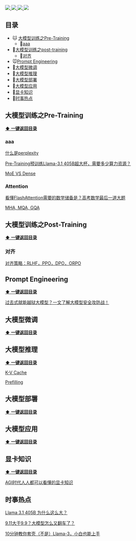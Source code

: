 <p> 
<a href="https://github.com/luhengshiwo/LLMForEverybody/stargazers">
<img src="https://github.com/luhengshiwo/LLMForEverybody/blob/main/pic/common/svg/github.svg" > </a>
<a href="https://github.com/luhengshiwo/LLMForEverybody/blob/main/pic/common/svg/wechat.png"> <img src="https://github.com/luhengshiwo/LLMForEverybody/blob/main/pic/common/svg/wechat.svg" > </a>
<a href="https://www.zhihu.com/people/lu-heng-45-95"> <img src="https://github.com/luhengshiwo/LLMForEverybody/blob/main/pic/common/svg/zhihu.svg"> </a>
<a href="https://blog.csdn.net/qq_25295605?spm=1011.2415.3001.5343"> <img src="https://github.com/luhengshiwo/LLMForEverybody/blob/main/pic/common/svg/csdn.svg"> </a>
</p> 


## 目录

- 🐱 [大模型训练之Pre-Training](#大模型训练之Pre-Training)
  - 🐼[aaa](#aaa)
- 🐶[大模型训练之post-training](#大模型训练之Post-Training)
  - 🐹[对齐](#对齐)
- 🐭[Prompt Engineering](#Prompt-Engineering)
- 🐯[大模型微调](#大模型微调)
- 🐻[大模型推理](#大模型推理)
- 🐨[大模型部署](#大模型部署)
- 🦁[大模型应用](#大模型应用)
- 🐘[显卡知识](#显卡知识)
- 🐳[时事热点](#时事热点)



## 大模型训练之Pre-Training

**[⬆ 一键返回目录](#目录)** 

### aaa

[什么是perplexity](url)

[Pre-Training预训练Llama-3.1 405B超大杯，需要多少算力资源？](url)

[MoE VS Dense](url)

### Attention

[看懂FlashAttention需要的数学储备是？高考数学最后一道大题](url)

[MHA, MQA, GQA](url)

## 大模型训练之Post-Training

**[⬆ 一键返回目录](#目录)**

### 对齐

[对齐策略：RLHF，PPO，DPO，ORPO](url)

## Prompt Engineering
**[⬆ 一键返回目录](#目录)**

[过去式就能越狱大模型？一文了解大模型安全攻防战！](url)

## 大模型微调

**[⬆ 一键返回目录](#目录)**

## 大模型推理

**[⬆ 一键返回目录](#目录)**

[K-V Cache](url)

[Prefilling](url)


## 大模型部署

**[⬆ 一键返回目录](#目录)**

## 大模型应用

**[⬆ 一键返回目录](#目录)**


## 显卡知识

**[⬆ 一键返回目录](#目录)**

[AGI时代人人都可以看懂的显卡知识](url)

## 时事热点

[Llama 3.1 405B 为什么这么大？](url)

[9.11大于9.9？大模型怎么又翻车了？](url)

[10分钟教你套壳（不是）Llama-3，小白也能上手](url)


